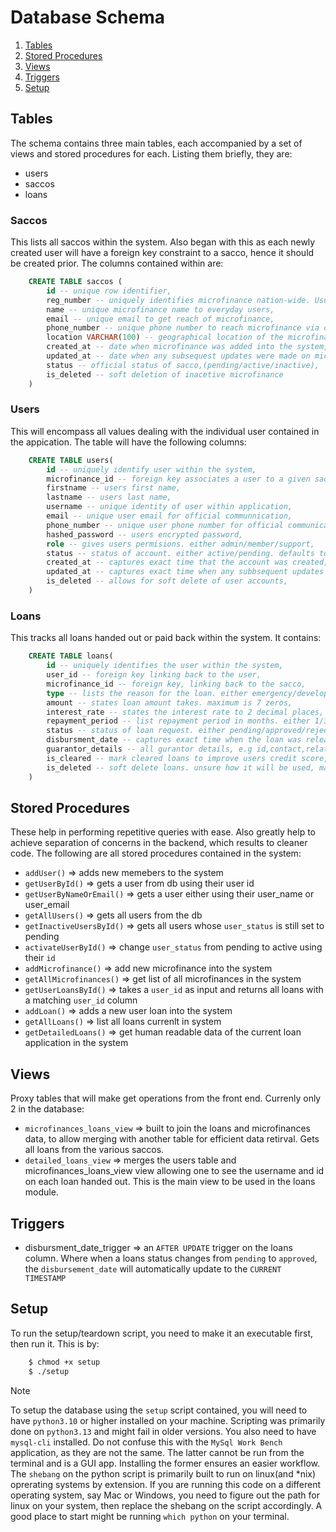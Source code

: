 # Database Schema

1. [Tables](##tables)
2. [Stored Procedures](##stored-procedures)
3. [Views](##views)
4. [Triggers](##triggers)
5. [Setup](##setup)

## Tables

The schema contains three main tables, each accompanied by a set of views and stored procedures for each. Listing them briefly, they are:
- users
- saccos
- loans

### Saccos

This lists all saccos within the system. Also began with this as each newly created user will have a foreign key constraint to a sacco, hence it should be created prior. The columns contained within are:
```sql
    CREATE TABLE saccos (
        id -- unique row identifier,
        reg_number -- uniquely identifies microfinance nation-wide. Usually government issued,
        name -- unique microfinance name to everyday users,
        email -- unique email to get reach of microfinance,
        phone_number -- unique phone number to reach microfinance via call,
        location VARCHAR(100) -- geographical location of the microfinance,
        created_at -- date when microfinance was added into the system,
        updated_at -- date when any subsequest updates were made on microfinance details,e.g name,
        status -- official status of sacco,(pending/active/inactive),
        is_deleted -- soft deletion of inacetive microfinance
    )
```
### Users

This will encompass all values dealing with the individual user contained in the appication. The table will have the following columns:
```sql
    CREATE TABLE users(
        id -- uniquely identify user within the system,
        microfinance_id -- foreign key associates a user to a given sacco,
        firstname -- users first name,
        lastname -- users last name,
        username -- unique identity of user within application,
        email -- unique user email for official communnication,
        phone_number -- unique user phone number for official communication,
        hashed_password -- users encrypted password,
        role -- gives users permisions. either admin/member/support,
        status -- status of account. either active/pending. defaults to pending,
        created_at -- captures exact time that the account was created,
        updated_at -- captures exact time when any subbsequent updates were perfomred on user,
        is_deleted -- allows for soft delete of user accounts,
    )
```

### Loans

This tracks all loans handed out or paid back within the system. It contains:

```sql
    CREATE TABLE loans(
        id -- uniquely identifies the user within the system,
        user_id -- foreign key linking back to the user,
        microfinance_id -- foreign key, linking back to the sacco,
        type -- lists the reason for the loan. either emergency/development/work/miscallenous,
        amount -- states loan amount takes. maximum is 7 zeros,
        interest_rate -- states the interest rate to 2 decimal places,
        repayment_period -- list repayment period in months. either 1/3/6/12 months.,
        status -- status of loan request. either pending/approved/rejected,
        disbursment_date -- captures exact time when the loan was released from system into users acc,
        guarantor_details -- all gurantor details, e.g id,contact,relationship,
        is_cleared -- mark cleared loans to improve users credit score, either 0 or 1. defaults to 0,
        is_deleted -- soft delete loans. unsure how it will be used, maybe for defaulted loans,
    )
```


## Stored Procedures

These help in performing repetitive queries with ease. Also greatly help to achieve separation of concerns in the backend, which results to cleaner code. The following are all stored procedures contained in the system:

- `addUser()` => adds new memebers to the system
- `getUserById()` => gets a user from db using their user id
- `getUserByNameOrEmail()` => gets a user either using their user_name or user_email
- `getAllUsers()` => gets all users from the db
- `getInactiveUsersById()` => gets all users whose `user_status` is still set to pending
- `activateUserById()` => change `user_status` from pending to active using their `id`
- `addMicrofinance()` => add new microfinance into the system
- `getAllMicrofinances()` => get list of all microfinances in the system
- `getUserLoansById()` => takes a `user_id` as input and returns all loans with a matching `user_id` column
- `addLoan()` => adds a new user loan into the system
- `getAllLoans()` => list all loans currenlt in system
- `getDetailedLoans()` => get human readable data of the current loan application in the system

## Views

Proxy tables that will make get operations from the front end. Currenly only 2 in the database:

- `microfinances_loans_view` => built to join the loans and microfinances data, to allow merging with another table for efficient data retirval. Gets all loans from the various saccos.
- `detailed_loans_view` => merges the users table and microfinances_loans_view view allowing one to see the username and id on each loan handed out. This is the main view to be used in the loans module.

## Triggers

- disbursment_date_trigger => an `AFTER UPDATE` trigger on the loans column. Where when a loans status changes from `pending` to `approved`, the `disbursement_date` will automatically update to the `CURRENT TIMESTAMP`

## Setup

To run the setup/teardown script, you need to make it an executable first, then run it. This is by:
```bash
    $ chmod +x setup
    $ ./setup
```

> [!NOTE]
> To setup the database using the `setup` script contained, you will need to have `python3.10` or higher installed on your machine. Scripting was primarily done on `python3.13` and might fail in older versions.
> You also need to have `mysql-cli` installed. Do not confuse this with the `MySql Work Bench` application, as they are not the same. The latter cannot be run from the terminal and is a GUI app. Installing the former ensures an easier workflow.
> The `shebang` on the python script is primarily built to run on linux(and *nix) oprerating systems by extension. If you are running this code on a different operating system, say Mac or Windows, you need to figure out the path for linux on your system, then replace the shebang on the script accordingly. A good place to start might be running `which python` on your terminal.

